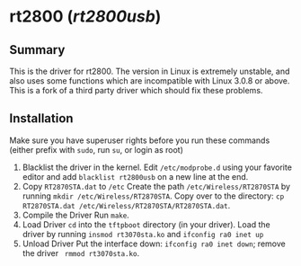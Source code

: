 # rt2800 (*rt2800usb*)
## Summary
This is the driver for rt2800. The version in Linux is extremely unstable, and also uses some functions which are incompatible with Linux 3.0.8 or above. This is a fork of a third party driver which should fix these problems.
## Installation
Make sure you have superuser rights before you run these commands (either prefix with `sudo`, run `su`, or login as root)
1. Blacklist the driver in the kernel.
Edit `/etc/modprobe.d` using your favorite editor and add `blacklist rt2800usb` on a new line at the end.
2. Copy `RT2870STA.dat` to `/etc`
Create the path `/etc/Wireless/RT2870STA` by running `mkdir /etc/Wireless/RT2870STA`.
Copy over to the directory: `cp RT2870STA.dat /etc/Wireless/RT2870STA/RT2870STA.dat`.
3. Compile the Driver
Run `make`.
4. Load Driver
`cd` into the `tftpboot` directory (in your driver). Load the driver by running `insmod rt3070sta.ko` and `ifconfig ra0 inet up`
5. Unload Driver
Put the interface down: `ifconfig ra0 inet down`; remove the driver ` rmmod rt3070sta.ko`.

